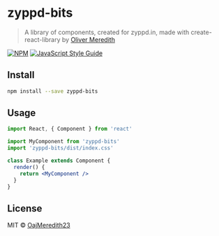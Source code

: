 # zyppd-bits

> A library of components, created for zyppd.in, made with create-react-library by [Oliver Meredith](https://www.olivermeredith.com) 


[![NPM](https://img.shields.io/npm/v/zyppd-bits.svg)](https://www.npmjs.com/package/zyppd-bits) [![JavaScript Style Guide](https://img.shields.io/badge/code_style-standard-brightgreen.svg)](https://standardjs.com)

## Install

```bash
npm install --save zyppd-bits
```

## Usage

```jsx
import React, { Component } from 'react'

import MyComponent from 'zyppd-bits'
import 'zyppd-bits/dist/index.css'

class Example extends Component {
  render() {
    return <MyComponent />
  }
}
```

## License

MIT © [OajMeredith23](https://github.com/OajMeredith23)
